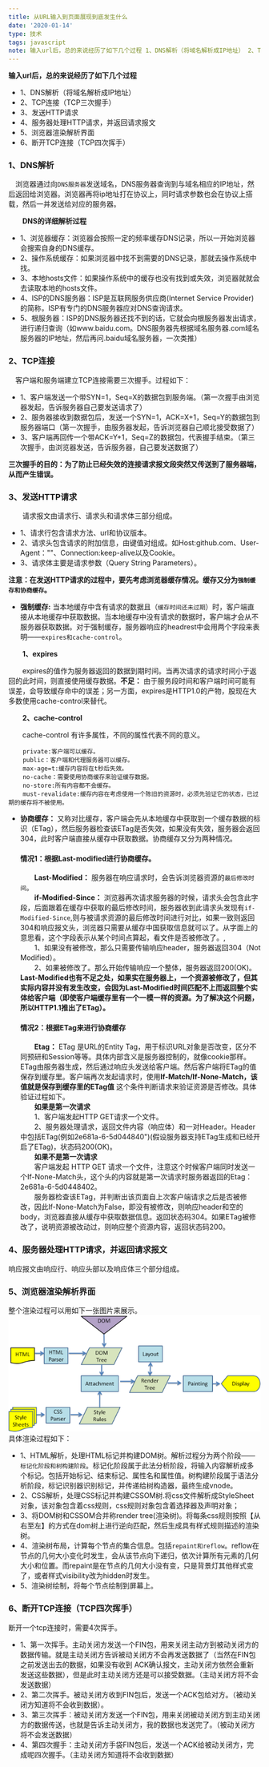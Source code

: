 ```yaml
---
title: 从URL输入到页面展现到底发生什么
date: '2020-01-14'
type: 技术
tags: javascript
note: 输入url后，总的来说经历了如下几个过程 1、DNS解析（将域名解析成IP地址） 2、TCP连接（TCP三次握手） 3、发送HTTP请求 4、服务器处理HTTP请求，并返回请求报文 5、浏览器渲染解析界面 6、断开TCP连接（TCP四次挥手）
---
```

**输入url后，总的来说经历了如下几个过程**

+ 1、DNS解析（将域名解析成IP地址）
+ 2、TCP连接（TCP三次握手）
+ 3、发送HTTP请求
+ 4、服务器处理HTTP请求，并返回请求报文
+ 5、浏览器渲染解析界面
+ 6、断开TCP连接（TCP四次挥手）

###  **1、DNS解析**
&#8195;浏览器通过向`DNS服务器`发送域名，DNS服务器查询到与域名相应的IP地址，然后返回给浏览器。浏览器再将ip地址打在协议上，同时请求参数也会在协议上搭载，然后一并发送给对应的服务器。

&#8195;&#8195;**DNS的详细解析过程**
+ 1、浏览器缓存：浏览器会按照一定的频率缓存DNS记录，所以一开始浏览器会搜索自身的DNS缓存。
+ 2、操作系统缓存：如果浏览器中找不到需要的DNS记录，那就去操作系统中找。
+ 3、本地hosts文件：如果操作系统中的缓存也没有找到或失效，浏览器就就会去读取本地的hosts文件。
+ 4、ISP的DNS服务器：ISP是互联网服务供应商(Internet Service Provider)的简称，ISP有专门的DNS服务器应对DNS查询请求。
+ 5、根服务器：ISP的DNS服务器还找不到的话，它就会向根服务器发出请求，进行递归查询（如www.baidu.com。DNS服务器先根据域名服务器.com域名服务器的IP地址，然后再问.baidu域名服务器，一次类推）
###  **2、TCP连接**
&#8195;客户端和服务端建立TCP连接需要三次握手。过程如下：
+ 1、客户端发送一个带SYN=1，Seq=X的数据包到服务端。（第一次握手由浏览器发起，告诉服务器自己要发送请求了）
+ 2、服务器接收到数据包后，发送一个SYN=1，ACK=X+1，Seq=Y的数据包到服务器端口（第一次握手，由服务器发起，告诉浏览器自己顺北接受数据了）
+ 3、客户端再回传一个带ACK=Y+1，Seq=Z的数据包，代表握手结束。（第三次握手，由浏览器发送，告诉服务器，自己要发送数据了）

**三次握手的目的：为了防止已经失效的连接请求报文段突然又传送到了服务器端，从而产生错误。**
### **3、发送HTTP请求**

&#8195;&#8195;请求报文由请求行、请求头和请求体三部分组成。
+ 1、请求行包含请求方法、url和协议版本。
+ 2、请求头包含请求的附加信息，由键值对组成。如Host:github.com、User-Agent：""、Connection:keep-alive以及Cookie。
+ 3、请求体主要是请求参数（Query String Parameters）。

**注意：在发送HTTP请求的过程中，要先考虑浏览器缓存情况。缓存又分为`强制缓存和协商缓存`。**
+ **强制缓存:** 当本地缓存中含有请求的数据且（`缓存时间还未过期`）时，客户端直接从本地缓存中获取数据。当本地缓存中没有请求的数据时，客户端才会从不服务器获取数据。对于强制缓存，服务器响应的headrest中会用两个字段来表明——`expires和cache-control`。

&#8195;&#8195;**1、expires**

&#8195;&#8195;expires的值作为服务器返回的数据到期时间。当再次请求的请求时间小于返回的此时间，则直接使用缓存数据。**不足：** 由于服务段时间和客户端时间可能有误差，会导致缓存命中的误差；另一方面，expires是HTTP1.0的产物，股现在大多数使用cache-control来替代。

&#8195;&#8195;**2、cache-control**

&#8195;&#8195;cache-control 有许多属性，不同的属性代表不同的意义。
```
    private:客户端可以缓存。
    public：客户端和代理服务器可以缓存。
    max-age=t:缓存内容将在t秒后失效。
    no-cache：需要使用协商缓存来验证缓存数据。
    no-store:所有内容都不会缓存。
    must-revalidate:缓存内容在考虑使用一个陈旧的资源时，必须先验证它的状态，已过期的缓存将不被使用。
```
+ **协商缓存：** 又称对比缓存，客户端会先从本地缓存中获取到一个缓存数据的标识（ETag），然后服务器检查该ETag是否失效，如果没有失效，服务器会返回304，此时客户端直接从缓存中获取数据。协商缓存又分为两种情况。
&#8195;&#8195;<h4>情况1：根据Last-modified进行协商缓存。</h4>
&#8195;&#8195;**Last-Modified：** 服务器在响应请求时，会告诉浏览器资源的`最后修改时间`。<br>
&#8195;&#8195;**if-Modified-Since：** 浏览器再次请求服务器的时候，请求头会包含此字段，后面跟着在缓存中获取的最后修改时间，服务器收到此请求头发现有`if-Modified-Since`,则与被请求资源的最后修改时间进行对比，如果一致则返回304和响应报文头，浏览器只需要从缓存中国获取信息就可以了。从字面上的意思看，这个字段表示从某个时间点算起，看文件是否被修改了。,<br>
&#8195;&#8195;1、如果没有被修改，那么只需要传输响应header，服务器返回304（Not Modified）。<br>
&#8195;&#8195;2、如果被修改了。那么开始传输响应一个整体，服务器返回200(OK)。<br>
**Last-Modified也有不足之处，如果实在服务器上，一个资源被修改了，但其实际内容并没有发生改变，会因为Last-Modified时间匹配不上而返回整个实体给客户端（即使客户端缓存里有一个一模一样的资源。为了解决这个问题，所以HTTP1.1推出了ETag）。**
&#8195;&#8195;<h4>情况2：根据ETag来进行协商缓存</h4>
&#8195;&#8195;**Etag：** ETag 是URL的Entity Tag，用于标识URL对象是否改变，区分不同预研和Session等等。具体内部含义是服务器控制的，就像cookie那样。ETag由服务器生成，然后通过响应头发送给客户端。然后客户端将ETag的值保存到缓存里。客户端再次发起请求时，使用**If-Match/If-None-Match，该值就是保存到缓存里的ETag值** 这个条件判断请求来验证资源是否修改。具体验证过程如下。<br>
&#8195;&#8195;**如果是第一次请求**<br>
&#8195;&#8195;1、客户端发起HTTP GET请求一个文件。<br>
&#8195;&#8195;2、服务器处理请求，返回文件内容（响应体）和一对Header。Header中包括ETag(例如2e681a-6-5d044840")(假设服务器支持ETag生成和已经开启了ETag)，状态码200(OK)。 <br>
&#8195;&#8195;**如果不是第一次请求**<br>
&#8195;&#8195;客户端发起 HTTP GET 请求一个文件，注意这个时候客户端同时发送一个If-None-Match头，这个头的内容就是第一次请求时服务器返回的Etag：2e681a-6-5d0448402。  
&#8195;&#8195;服务器检查该ETag，并判断出该页面自上次客户端请求之后是否被修改，因此If-None-Match为False，即没有被修改，则响应header和空的body，浏览器直接从缓存中获取数据信息。返回状态码304。如果ETag被修改了，说明资源被改动过，则响应整个资源内容，返回状态码200。

### **4、服务器处理HTTP请求，并返回请求报文**
响应报文由响应行、响应头部以及响应体三个部分组成。
### **5、浏览器渲染解析界面**
整个渲染过程可以用如下一张图片来展示。
<img src="../../images/browserExe.jpg" alt="暂无图片">
具体渲染过程如下：
+ 1、HTML解析，处理HTML标记并构建DOM树。解析过程分为两个阶段——`标记化阶段和树构建阶段`。标记化阶段属于此法分析阶段，将输入内容解析成多个标记。包括开始标记、结束标记、属性名和属性值。树构建阶段属于语法分析阶段，标记识别器识别标记，并传递给树构造器，最终生成vnode。
+ 2、CSS解析，处理CSS标记并构建CSSOM树.将css文件解析成StyleSheet对象，该对象包含着css规则，css规则对象包含着选择器及声明对象；
+ 3、将DOM树和CSSOM合并称render tree(渲染树)。将每条css规则按照【从右至左】的方式在dom树上进行逆向匹配，然后生成具有样式规则描述的渲染树。
+ 4、渲染树布局，计算每个节点的集合信息。包括`repaint和reflow`。reflow在节点的几何大小变化时发生，会从该节点向下递归，依次计算所有元素的几何大小和位置。而repaint是在节点的几何大小没有变，只是背景灯其他样式变了，或者样式visibility改为hidden时发生。
+ 5、渲染树绘制，将每个节点绘制到屏幕上。<br>

### **6、断开TCP连接（TCP四次挥手）**
断开一个tcp连接时，需要4次挥手。
+ 1、第一次挥手。主动关闭方发送一个FIN包，用来关闭主动方到被动关闭方的数据传输。就是主动关闭方告诉被动关闭方不会再发送数据了（当然在FIN包之前发送出去的数据，如果没有收到 ACK确认报文，主动关闭方依然会重新发送这些数据），但是此时主动关闭方还是可以接受数据。（主动关闭方将不会发送数据）
+ 2、第二次挥手。被动关闭方收到FIN包后，发送一个ACK包给对方。（被动关闭方知道将不会收到数据）。
+ 3、第三次挥手：被动关闭方发送一个FIN包，用来关闭被动关闭方到主动关闭方的数据传送，也就是告诉主动关闭方，我的数据也发送完了。（被动关闭方将不会发送数据）
+ 4、第四次握手：主动关闭方手袋FIN包后，发送一个ACK给被动关闭方，完成呢四次握手。（主动关闭方知道将不会收到数据）
<Valine></Valine>









